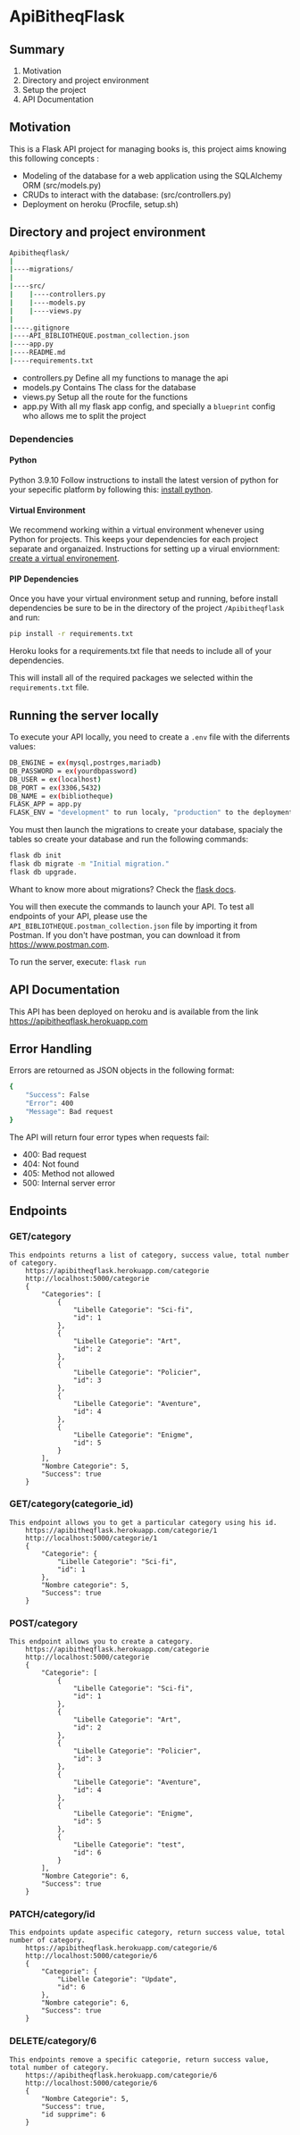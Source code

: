 # ApiBitheqFlask
## Summary
1. Motivation
2. Directory and project environment
3. Setup the project
4. API Documentation

## Motivation
This is a Flask API project for managing books is, this project aims knowing this following concepts :
- Modeling of the database for a web application using the SQLAlchemy ORM (src/models.py)
- CRUDs to interact with the database: (src/controllers.py)
- Deployment on heroku (Procfile, setup.sh)

## Directory and project environment

```bash
Apibitheqflask/
|
|----migrations/
|
|----src/
|    |----controllers.py
|    |----models.py
|    |----views.py
|
|----.gitignore
|----API_BIBLIOTHEQUE.postman_collection.json
|----app.py
|----README.md
|----requirements.txt    
```

- controllers.py 
Define all my functions to manage the api
- models.py
Contains The class for the database
- views.py
Setup all the route for the functions 
- app.py
With all my flask app config, and specially a `blueprint` config who allows me to split the project

### Dependencies

#### Python
Python 3.9.10
Follow instructions to install the latest version of python for your sepecific platform by following this: [install python](https://realpython.com/installing-python/).

#### Virtual Environment

We recommend working within a virtual environment whenever using Python for projects. This keeps your dependencies for each project separate and organaized. Instructions for setting up a virual enviornment: [create a virtual environement](https://packaging.python.org/guides/installing-using-pip-and-virtual-environments/).

#### PIP Dependencies

Once you have your virtual environment setup and running, before install dependencies be sure to be in the directory of the project ```/Apibitheqflask ``` and run:
```bash
pip install -r requirements.txt
```
Heroku looks for a requirements.txt file that needs to include all of your dependencies.

This will install all of the required packages we selected within the `requirements.txt` file.

## Running the server locally
To execute your API locally, you need to create a `.env` file with the diferrents values: 

```bash
DB_ENGINE = ex(mysql,postrges,mariadb)
DB_PASSWORD = ex(yourdbpassword)
DB_USER = ex(localhost)
DB_PORT = ex(3306,5432)
DB_NAME = ex(bibliotheque)
FLASK_APP = app.py
FLASK_ENV = "development" to run localy, "production" to the deployment
```
 
You must then launch the migrations to create your database, spacialy the tables so create your database and run the following commands:
```bash
flask db init
flask db migrate -m "Initial migration."
flask db upgrade.
```
Whant to know more about migrations? Check the [flask docs](https://flask-migrate.readthedocs.io/en/latest/).

You will then execute the commands to launch your API. To test all endpoints of your API, please use the `API_BIBLIOTHEQUE.postman_collection.json` file by importing it from Postman. If you don't have postman, you can download it from https://www.postman.com.

To run the server, execute:
`flask run` 


## API Documentation

This API has been deployed on heroku and is available from the link https://apibitheqflask.herokuapp.com

## Error Handling
Errors are retourned as JSON objects in the following format:
```bash
{
    "Success": False
    "Error": 400
    "Message": Bad request
}
```

The API will return four error types when requests fail:
- 400: Bad request
- 404: Not found
- 405: Method not allowed
- 500: Internal server error

## Endpoints

### GET/category
    This endpoints returns a list of category, success value, total number of category. 
        https://apibitheqflask.herokuapp.com/categorie
        http://localhost:5000/categorie
        {
            "Categories": [
                {
                    "Libelle Categorie": "Sci-fi",
                    "id": 1
                },
                {
                    "Libelle Categorie": "Art",
                    "id": 2
                },
                {
                    "Libelle Categorie": "Policier",
                    "id": 3
                },
                {
                    "Libelle Categorie": "Aventure",
                    "id": 4
                },
                {
                    "Libelle Categorie": "Enigme",
                    "id": 5
                }
            ],
            "Nombre Categorie": 5,
            "Success": true
        }
        
### GET/category(categorie_id)
    This endpoint allows you to get a particular category using his id. 
        https://apibitheqflask.herokuapp.com/categorie/1
        http://localhost:5000/categorie/1
        {
            "Categorie": {
                "Libelle Categorie": "Sci-fi",
                "id": 1
            },
            "Nombre categorie": 5,
            "Success": true
        }

### POST/category
    This endpoint allows you to create a category.
        https://apibitheqflask.herokuapp.com/categorie
        http://localhost:5000/categorie
        {
            "Categorie": [
                {
                    "Libelle Categorie": "Sci-fi",
                    "id": 1
                },
                {
                    "Libelle Categorie": "Art",
                    "id": 2
                },
                {
                    "Libelle Categorie": "Policier",
                    "id": 3
                },
                {
                    "Libelle Categorie": "Aventure",
                    "id": 4
                },
                {
                    "Libelle Categorie": "Enigme",
                    "id": 5
                },
                {
                    "Libelle Categorie": "test",
                    "id": 6
                }
            ],
            "Nombre Categorie": 6,
            "Success": true
        }

### PATCH/category/id
    This endpoints update aspecific category, return success value, total number of category. 
        https://apibitheqflask.herokuapp.com/categorie/6
        http://localhost:5000/categorie/6
        {
            "Categorie": {
                "Libelle Categorie": "Update",
                "id": 6
            },
            "Nombre categorie": 6,
            "Success": true
        }

### DELETE/category/6
    This endpoints remove a specific categorie, return success value, total number of category. 
        https://apibitheqflask.herokuapp.com/categorie/6
        http://localhost:5000/categorie/6
        {
            "Nombre Categorie": 5,
            "Success": true,
            "id supprime": 6
        }


